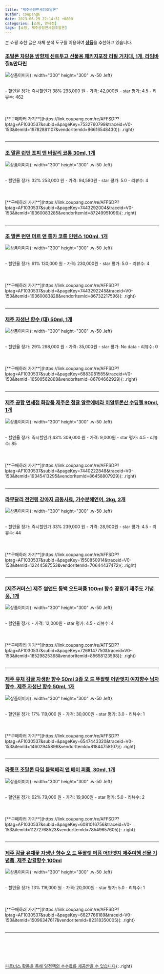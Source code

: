 ```yaml
---
title: "제주공항면세점조말론"
author: coupang6
date: 2023-06-29 22:14:51 +0800
categories: [쇼핑, 면세점]
tags: [쇼핑, 제주공항면세점조말론]
---
```


본 쇼핑 추천 글은 자체 분석 도구를 이용하여 [**상품**](https://link.coupang.com/a/bao1ui)을 추천하고 있습니다.

### [조말론 차량용 방향제 센트투고 선물용 패키지포장 리필 거치대, 1개, 라임바질&만다린](https://link.coupang.com/re/AFFSDP?lptag=AF1030537&subid=&pageKey=7532760799&traceid=V0-153&itemId=19782881107&vendorItemId=86616548430)

![상품이미지](https://thumbnail8.coupangcdn.com/thumbnails/remote/230x230ex/image/vendor_inventory/331e/047a5a9a825e4eef308c9957ba623ed334a9340dedfce2db6fedfb003e0c.jpg){: width="300" height="300" .w-50 .left}


<br>
- 할인율 정가: 즉시할인가 38%  293,000   원
- 가격: 42,000원
- star 평가: 4.5
- 리뷰수: 462
<br>
<br>
<br>
<br>
[**구매하러 가기**](https://link.coupang.com/re/AFFSDP?lptag=AF1030537&subid=&pageKey=7532760799&traceid=V0-153&itemId=19782881107&vendorItemId=86616548430){: .right}
<br>
<br>

---

### [조 말론 런던 포피 앤 바알리 코롱 30ml, 1개](https://link.coupang.com/re/AFFSDP?lptag=AF1030537&subid=&pageKey=7443292004&traceid=V0-153&itemId=19360083285&vendorItemId=87249951096)

![상품이미지](https://thumbnail10.coupangcdn.com/thumbnails/remote/230x230ex/image/vendor_inventory/f73e/1ebf614c406a63d59f27e65a466072dfb95a40176a56c498ea11634d8def.jpg){: width="300" height="300" .w-50 .left}


<br>
- 할인율 정가: 32%  253,000   원
- 가격: 94,580원
- star 평가: 5.0
- 리뷰수: 4
<br>
<br>
<br>
<br>
[**구매하러 가기**](https://link.coupang.com/re/AFFSDP?lptag=AF1030537&subid=&pageKey=7443292004&traceid=V0-153&itemId=19360083285&vendorItemId=87249951096){: .right}
<br>
<br>

---

### [조 말론 런던 머르 앤 통카 코롱 인텐스 100ml, 1개](https://link.coupang.com/re/AFFSDP?lptag=AF1030537&subid=&pageKey=7443292245&traceid=V0-153&itemId=19360083828&vendorItemId=86732217596)

![상품이미지](https://thumbnail10.coupangcdn.com/thumbnails/remote/230x230ex/image/vendor_inventory/6786/54d3849c7314d1abf4913c59879962acb669ba738e62ac2b76bf3728e848.jpeg){: width="300" height="300" .w-50 .left}


<br>
- 할인율 정가: 61%  130,000   원
- 가격: 230,000원
- star 평가: 5.0
- 리뷰수: 4
<br>
<br>
<br>
<br>
[**구매하러 가기**](https://link.coupang.com/re/AFFSDP?lptag=AF1030537&subid=&pageKey=7443292245&traceid=V0-153&itemId=19360083828&vendorItemId=86732217596){: .right}
<br>
<br>

---

### [제주 자생난 향수 (대) 50ml, 1개](https://link.coupang.com/re/AFFSDP?lptag=AF1030537&subid=&pageKey=6883081585&traceid=V0-153&itemId=16500562868&vendorItemId=86704662929)

![상품이미지](https://thumbnail8.coupangcdn.com/thumbnails/remote/230x230ex/image/vendor_inventory/93d1/9625be585810deea2d8541b19d85ebf0f6d70bae7760d479a07ed390a23f.jpg){: width="300" height="300" .w-50 .left}


<br>
- 할인율 정가: 29%  298,000   원
- 가격: 35,000원
- star 평가: No data
- 리뷰수: 0
<br>
<br>
<br>
<br>
[**구매하러 가기**](https://link.coupang.com/re/AFFSDP?lptag=AF1030537&subid=&pageKey=6883081585&traceid=V0-153&itemId=16500562868&vendorItemId=86704662929){: .right}
<br>
<br>

---

### [제주 공항 면세점 화장품 제주온 청귤 알로에베라 히알루론산 수딩젤 90ml, 1개](https://link.coupang.com/re/AFFSDP?lptag=AF1030537&subid=&pageKey=7440222848&traceid=V0-153&itemId=19345413295&vendorItemId=86458807929)

![상품이미지](https://thumbnail10.coupangcdn.com/thumbnails/remote/230x230ex/image/vendor_inventory/0b8a/a63f59057fa96e8d5cdede882e510266e1d6213e6e268a31dd774c134d4f.png){: width="300" height="300" .w-50 .left}


<br>
- 할인율 정가: 즉시할인가 43%  309,000   원
- 가격: 9,000원
- star 평가: 4.5
- 리뷰수: 85
<br>
<br>
<br>
<br>
[**구매하러 가기**](https://link.coupang.com/re/AFFSDP?lptag=AF1030537&subid=&pageKey=7440222848&traceid=V0-153&itemId=19345413295&vendorItemId=86458807929){: .right}
<br>
<br>

---

### [라무달리 전연령 강아지 금동사료, 가수분해연어, 2kg, 2개](https://link.coupang.com/re/AFFSDP?lptag=AF1030537&subid=&pageKey=1550850914&traceid=V0-153&itemId=12244587553&vendorItemId=70644437472)

![상품이미지](https://thumbnail8.coupangcdn.com/thumbnails/remote/230x230ex/image/retail/images/554738128221749-1c5ded0c-be8a-4965-9347-8d4d9a0e6c64.jpg){: width="300" height="300" .w-50 .left}


<br>
- 할인율 정가: 즉시할인가 33%  239,000   원
- 가격: 28,900원
- star 평가: 4.5
- 리뷰수: 44
<br>
<br>
<br>
<br>
[**구매하러 가기**](https://link.coupang.com/re/AFFSDP?lptag=AF1030537&subid=&pageKey=1550850914&traceid=V0-153&itemId=12244587553&vendorItemId=70644437472){: .right}
<br>
<br>

---

### [[제주커머스] 제주 썸앤드 동백 오드퍼퓸 100ml 향수 꽃향기 제주도 기념품, 1개](https://link.coupang.com/re/AFFSDP?lptag=AF1030537&subid=&pageKey=7268147750&traceid=V0-153&itemId=18529825368&vendorItemId=85658123598)

![상품이미지](https://thumbnail10.coupangcdn.com/thumbnails/remote/230x230ex/image/vendor_inventory/527d/f8bf140f7a290e0514b5b83e2cafb4f2534491ec91bb7748f7732572af47.jpg){: width="300" height="300" .w-50 .left}


<br>
- 할인율 정가: 
- 가격: 12,000원
- star 평가: 4.5
- 리뷰수: 4
<br>
<br>
<br>
<br>
[**구매하러 가기**](https://link.coupang.com/re/AFFSDP?lptag=AF1030537&subid=&pageKey=7268147750&traceid=V0-153&itemId=18529825368&vendorItemId=85658123598){: .right}
<br>
<br>

---

### [제주 유채 감귤 자생란 향수 50ml 3종 오 드 뚜왈렛 어반엣지 여자향수 남자향수, 제주 자생난 향수 50ml, 1개](https://link.coupang.com/re/AFFSDP?lptag=AF1030537&subid=&pageKey=6547443320&traceid=V0-153&itemId=14602945898&vendorItemId=81844758107)

![상품이미지](https://thumbnail9.coupangcdn.com/thumbnails/remote/230x230ex/image/vendor_inventory/c068/08d1bda17f0d1e3a8d55623e1029882bf10e1ddf2bced3ecbf635d29b17c.jpeg){: width="300" height="300" .w-50 .left}


<br>
- 할인율 정가: 17%  119,000   원
- 가격: 30,000원
- star 평가: 3.0
- 리뷰수: 1
<br>
<br>
<br>
<br>
[**구매하러 가기**](https://link.coupang.com/re/AFFSDP?lptag=AF1030537&subid=&pageKey=6547443320&traceid=V0-153&itemId=14602945898&vendorItemId=81844758107){: .right}
<br>
<br>

---

### [라퐁프 조말론 타입 블랙베리 앤 베이 퍼퓸, 30ml, 1개](https://link.coupang.com/re/AFFSDP?lptag=AF1030537&subid=&pageKey=6081016756&traceid=V0-153&itemId=11272768523&vendorItemId=78549657605)

![상품이미지](https://thumbnail9.coupangcdn.com/thumbnails/remote/230x230ex/image/rs_quotation_api/1ikopiji/c7e2e7f9a98b478984a7565da4b7c81b.png){: width="300" height="300" .w-50 .left}


<br>
- 할인율 정가: 62%  79,000   원
- 가격: 19,900원
- star 평가: 5.0
- 리뷰수: 2
<br>
<br>
<br>
<br>
[**구매하러 가기**](https://link.coupang.com/re/AFFSDP?lptag=AF1030537&subid=&pageKey=6081016756&traceid=V0-153&itemId=11272768523&vendorItemId=78549657605){: .right}
<br>
<br>

---

### [제주 감귤 유채꽃 자생난 향수 오 드 뚜왈렛 퍼퓸 어반엣지 제주여행 선물 기념품, 제주 감귤향수 100ml](https://link.coupang.com/re/AFFSDP?lptag=AF1030537&subid=&pageKey=6627766189&traceid=V0-153&itemId=15096347617&vendorItemId=82318350005)

![상품이미지](https://thumbnail8.coupangcdn.com/thumbnails/remote/230x230ex/image/vendor_inventory/84b7/1d8cf32f27b420843d47cfcb52d645fb1e6650c0ea32f91c4da00a4ad2f8.jpeg){: width="300" height="300" .w-50 .left}


<br>
- 할인율 정가: 13%  116,000   원
- 가격: 20,000원
- star 평가: 5.0
- 리뷰수: 1
<br>
<br>
<br>
<br>
[**구매하러 가기**](https://link.coupang.com/re/AFFSDP?lptag=AF1030537&subid=&pageKey=6627766189&traceid=V0-153&itemId=15096347617&vendorItemId=82318350005){: .right}
<br>
<br>

---
<br><br><br><br><br> [파트너스 활동을 통해 일정액의 수수료를 제공받을 수 있습니다](https://link.coupang.com/a/bao1ui){: .right}